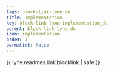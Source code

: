 ```yaml
---
tags: block-link-lyne_de
title: Implementation
key: block-link-lyne-implementation_de
parent: block-link-lyne_de
icon: implementation
order: 3
permalink: false  
---
```

{{ lyne.readmes.link.blocklink | safe }}


